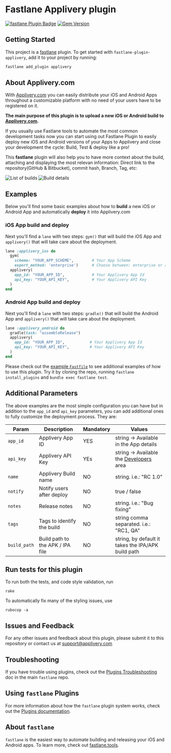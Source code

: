 # Fastlane Applivery plugin

[![fastlane Plugin Badge](https://rawcdn.githack.com/fastlane/fastlane/master/fastlane/assets/plugin-badge.svg)](https://rubygems.org/gems/fastlane-plugin-applivery)
[![Gem Version](https://badge.fury.io/rb/fastlane-plugin-applivery.svg)](https://badge.fury.io/rb/fastlane-plugin-applivery)

## Getting Started

This project is a [fastlane](https://github.com/fastlane/fastlane) plugin. To get started with `fastlane-plugin-applivery`, add it to your project by running:

```bash
fastlane add_plugin applivery
```

## About Applivery.com

With [Applivery.com](https://www.applivery.com) you can easily distribute your iOS and Android Apps throughout a customizable platform with no need of your users have to be registered on it.

**The main purpose of this plugin is to upload a new iOS or Android build to [Applivery.com](https://www.applivery.com).**

If you usually use Fastlane tools to automate the most common development tasks now you can start using out Fastlane Plugin to easily deploy new iOS and Android versions of your Apps to Applivery and close your development the cycle: Build, Test & deploy like a pro!

This **fastlane** plugin will also help you to have more context about the build, attaching and displaying the most relevan information: Direct link to the repository(GitHub & Bitbucket), commit hash, Branch, Tag, etc:

![List of builds](http://www.applivery.com/wp-content/uploads/2016/08/BuildsList.png)
![Build details](http://www.applivery.com/wp-content/uploads/2016/08/BuilInfo.png)

## Examples

Below you'll find some basic examples about how to **build** a new iOS or Android App and automatically **deploy** it into Applivery.com

### iOS App build and deploy
Next you'll find a `lane` with two steps: `gym()` that will build the iOS App and `applivery()` that will take care about the deployment.
```ruby
lane :applivery_ios do
  gym(
    scheme: "YOUR_APP_SCHEME",        # Your App Scheme
    export_method: 'enterprise')      # Choose between: enterprise or ad-hoc
  applivery(
    app_id: "YOUR_APP_ID",            # Your Applivery App Id
    api_key: "YOUR_API_KEY",          # Your Applivery API Key
  )
end
```
### Android App build and deploy
Next you'll find a `lane` with two steps: `gradle()` that will build the Android App and `applivery()` that will take care about the deployment.
```ruby
lane :applivery_android do
  gradle(task: "assembleRelease")
  applivery(
    app_id: "YOUR_APP_ID",           # Your Applivery App Id
    api_key: "YOUR_API_KEY",         # Your Applivery API Key
  )
end
```
Please check out the [example `Fastfile`](fastlane/Fastfile) to see additional examples of how to use this plugin. Try it by cloning the repo, running `fastlane install_plugins` and `bundle exec fastlane test`. 

## Additional Parameters
The above examples are the most simple configuration you can have but in addition to the `app_id` and `api_key` parameters, you can add additional ones to fully customize the deployment process. They are:

| Param       | Description                 | Mandatory | Values       |
|-------------|-----------------------------|----------|--------------|
| `app_id`    | Applivery App ID            | YES       | string -> Available in the App details |
| `api_key`   | Applivery API Key           | YEs       | string -> Available the [Developers](https://dashboard.applivery.com/dashboard/developers) area       |
| `name`      | Applivery Build name        | NO      | string. i.e.: "RC 1.0"       |
| `notify`    | Notify users after deploy   | NO      | true / false |
| `notes`     | Release notes               | NO      | string. i.e.: "Bug fixing"       |
| `tags`      | Tags to identify the build  | NO      | string comma separated. i.e.: "RC1, QA" |
| `build_path`| Build path to the APK / IPA file  | NO      | string, by default it takes the IPA/APK build path |

## Run tests for this plugin

To run both the tests, and code style validation, run

```
rake
```

To automatically fix many of the styling issues, use 
```
rubocop -a
```

## Issues and Feedback

For any other issues and feedback about this plugin, please submit it to this repository or contact us at [support@applivery.com](mailto:support@applivery.com)

## Troubleshooting

If you have trouble using plugins, check out the [Plugins Troubleshooting](https://github.com/fastlane/fastlane/blob/master/fastlane/docs/PluginsTroubleshooting.md) doc in the main `fastlane` repo.

## Using `fastlane` Plugins

For more information about how the `fastlane` plugin system works, check out the [Plugins documentation](https://github.com/fastlane/fastlane/blob/master/fastlane/docs/Plugins.md).

## About `fastlane`

`fastlane` is the easiest way to automate building and releasing your iOS and Android apps. To learn more, check out [fastlane.tools](https://fastlane.tools).
